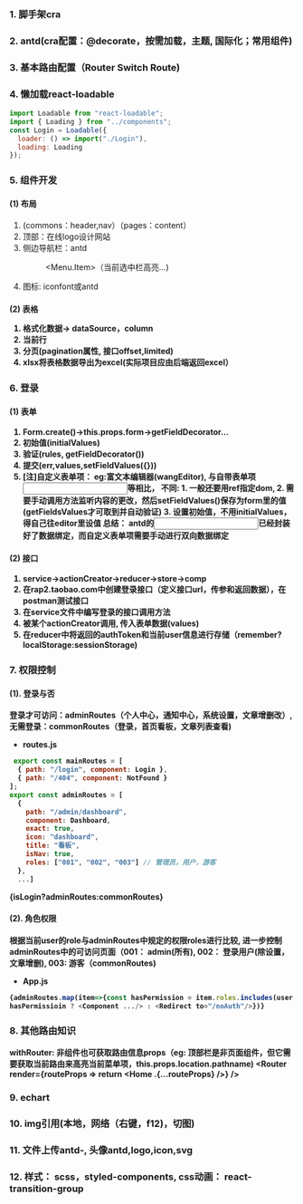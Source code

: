 ### 1. 脚手架cra
### 2. antd(cra配置：@decorate，按需加载，主题, 国际化；常用组件)
### 3. 基本路由配置（Router Switch Route)
### 4. 懒加载react-loadable
```js
import Loadable from "react-loadable";
import { Loading } from "../components";
const Login = Loadable({
  loader: () => import("./Login"),
  loading: Loading
});
```
### 5. 组件开发
#### (1) 布局<Layout>
1. (commons：header,nav）（pages：content）
2. 顶部：在线logo设计网站
3. 侧边导航栏：antd<Menu><Menu.Item>（当前选中栏高亮...)
4. 图标: iconfont或antd <Icon/>
#### (2) 表格<Table>
1. 格式化数据-> dataSource，column
2. 当前行
3. 分页(pagination属性, 接口offset,limited)
4. xlsx将表格数据导出为excel(实际项目应由后端返回excel）
### 6. 登录
#### (1) 表单<Form>
1. Form.create()->this.props.form->getFieldDecorator...
2. 初始值(initialValues)
3. 验证(rules, getFieldDecorator())
4. 提交(err,values,setFieldValues({}))
5. [注]自定义表单项：
  eg:富文本编辑器(wangEditor), 与自带表单项<Input>等相比，
  不同: 1. 一般还要用ref指定dom, 
        2. 需要手动调用方法监听内容的更改，然后setFieldValues()保存为form里的值(getFieldsValues才可取到并自动验证)
        3. 设置初始值，不用initialValues，得自己往editor里设值
  总结： antd的<Form><Input>已经封装好了数据绑定，而自定义表单项需要手动进行双向数据绑定
  
#### (2) 接口
1. service->actionCreator->reducer->store->comp
2. 在rap2.taobao.com中创建登录接口（定义接口url，传参和返回数据），在postman测试接口
3. 在service文件中编写登录的接口调用方法
4. 被某个actionCreator调用, 传入表单数据(values)
5. 在reducer中将返回的authToken和当前user信息进行存储（remember?localStorage:sessionStorage)
### 7. 权限控制
#### (1). 登录与否
登录才可访问：adminRoutes（个人中心，通知中心，系统设置，文章增删改）, 无需登录：commonRoutes（登录，首页看板，文章列表查看)
- routes.js
```js
 export const mainRoutes = [
  { path: "/login", component: Login },
  { path: "/404", component: NotFound }
];
export const adminRoutes = [
  {
    path: "/admin/dashboard",
    component: Dashboard,
    exact: true,
    icon: "dashboard",
    title: "看板",
    isNav: true,
    roles: ["001", "002", "003"] // 管理员，用户，游客
  },
  ...]
```
{isLogin?adminRoutes:commonRoutes}
#### (2). 角色权限
根据当前user的role与adminRoutes中规定的权限roles进行比较, 进一步控制adminRoutes中的可访问页面（001： admin(所有), 002： 登录用户(除设置，文章增删), 003: 游客（commonRoutes)
- App.js
```js
{adminRoutes.map(item=>{const hasPermission = item.roles.includes(user.role)；
hasPermissioin ? <Component .../> : <Redirect to="/noAuth"/>})}
```
### 8. 其他路由知识
withRouter: 非<Router>组件也可获取路由信息props（eg: 顶部栏是非<Router>页面组件，但它需要获取当前路由来高亮当前菜单项，this.props.location.pathname)
<Router component={Home}/>
<Router render={routeProps => return <Home .{...routeProps} />} />
### 9. echart
### 10. img引用(本地，网络（右键，f12)，切图)
### 11. 文件上传antd-<Upload>, 头像antd<Avatar/>,logo,icon,svg
### 12. 样式： scss，styled-components, css动画： react-transition-group



